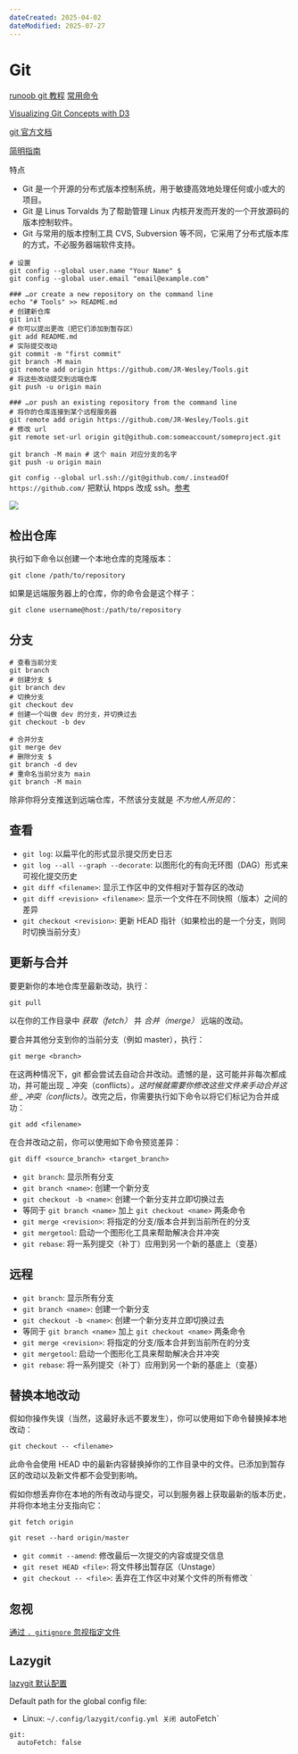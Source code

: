 ```yaml
---
dateCreated: 2025-04-02
dateModified: 2025-07-27
---
```

# Git

<a href=" https://www.runoob.com/git/git-tutorial.html">runoob git 教程</a> <a href=" https://blog.csdn.net/m0_63230155/article/details/134607239">常用命令</a>

[Visualizing Git Concepts with D3](http://onlywei.github.io/explain-git-with-d3)

<a href="https://git-scm.com/docs">git 官方文档</a>

<a href=" https://www.runoob.com/manual/git-guide/">简明指南</a>

特点

- Git 是一个开源的分布式版本控制系统，用于敏捷高效地处理任何或小或大的项目。
- Git 是 Linus Torvalds 为了帮助管理 Linux 内核开发而开发的一个开放源码的版本控制软件。
- Git 与常用的版本控制工具 CVS, Subversion 等不同，它采用了分布式版本库的方式，不必服务器端软件支持。

```shell
# 设置
git config --global user.name "Your Name" $ 
git config --global user.email "email@example.com"

### …or create a new repository on the command line
echo "# Tools" >> README.md
# 创建新仓库
git init
# 你可以提出更改（把它们添加到暂存区）
git add README.md
# 实际提交改动
git commit -m "first commit"
git branch -M main
git remote add origin https://github.com/JR-Wesley/Tools.git
# 将这些改动提交到远端仓库
git push -u origin main

### …or push an existing repository from the command line
# 将你的仓库连接到某个远程服务器
git remote add origin https://github.com/JR-Wesley/Tools.git
# 修改 url
git remote set-url origin git@github.com:someaccount/someproject.git

git branch -M main # 这个 main 对应分支的名字
git push -u origin main
```

`git config --global url.ssh://git@github.com/.insteadOf https://github.com/` 把默认 htpps 改成 ssh。<a href="https://stackoverflow.com/questions/11200237/how-do-i-get-git-to-default-to-ssh-and-not-https-for-new-repositories">参考</a>

![](assets/tool%20-%20git.assets/image-20250711135233407.png)

## 检出仓库

执行如下命令以创建一个本地仓库的克隆版本：

`git clone /path/to/repository`

如果是远端服务器上的仓库，你的命令会是这个样子：

`git clone username@host:/path/to/repository`

## 分支

```shell
# 查看当前分支
git branch
# 创建分支 $ 
git branch dev
# 切换分支
git checkout dev
# 创建一个叫做 dev 的分支，并切换过去
git checkout -b dev

# 合并分支
git merge dev
# 删除分支 $ 
git branch -d dev
# 重命名当前分支为 main
git branch -M main
```

除非你将分支推送到远端仓库，不然该分支就是 _不为他人所见的_：

## 查看

- `git log`: 以扁平化的形式显示提交历史日志
- `git log --all --graph --decorate`: 以图形化的有向无环图（DAG）形式来可视化提交历史
- `git diff <filename>`: 显示工作区中的文件相对于暂存区的改动
- `git diff <revision> <filename>`: 显示一个文件在不同快照（版本）之间的差异
- `git checkout <revision>`: 更新 HEAD 指针（如果检出的是一个分支，则同时切换当前分支）

## 更新与合并

要更新你的本地仓库至最新改动，执行：

`git pull`

以在你的工作目录中 _获取（fetch）_ 并 _合并（merge）_ 远端的改动。

要合并其他分支到你的当前分支（例如 master），执行：

`git merge <branch>`

在这两种情况下，git 都会尝试去自动合并改动。遗憾的是，这可能并非每次都成功，并可能出现 _ 冲突（conflicts）_。这时候就需要你修改这些文件来手动合并这些 _ 冲突（conflicts）_。改完之后，你需要执行如下命令以将它们标记为合并成功：

`git add <filename>`

在合并改动之前，你可以使用如下命令预览差异：

`git diff <source_branch> <target_branch>`

- `git branch`: 显示所有分支
- `git branch <name>`: 创建一个新分支
- `git checkout -b <name>`: 创建一个新分支并立即切换过去
- 等同于 `git branch <name>` 加上 `git checkout <name>` 两条命令
- `git merge <revision>`: 将指定的分支/版本合并到当前所在的分支
- `git mergetool`: 启动一个图形化工具来帮助解决合并冲突
- `git rebase`: 将一系列提交（补丁）应用到另一个新的基底上（变基）

## 远程
- `git branch`: 显示所有分支
- `git branch <name>`: 创建一个新分支
- `git checkout -b <name>`: 创建一个新分支并立即切换过去
- 等同于 `git branch <name>` 加上 `git checkout <name>` 两条命令
- `git merge <revision>`: 将指定的分支/版本合并到当前所在的分支
- `git mergetool`: 启动一个图形化工具来帮助解决合并冲突
- `git rebase`: 将一系列提交（补丁）应用到另一个新的基底上（变基）

## 替换本地改动

假如你操作失误（当然，这最好永远不要发生），你可以使用如下命令替换掉本地改动：

`git checkout -- <filename>`

此命令会使用 HEAD 中的最新内容替换掉你的工作目录中的文件。已添加到暂存区的改动以及新文件都不会受到影响。

假如你想丢弃你在本地的所有改动与提交，可以到服务器上获取最新的版本历史，并将你本地主分支指向它：

`git fetch origin`

`git reset --hard origin/master`

- `git commit --amend`: 修改最后一次提交的内容或提交信息
- `git reset HEAD <file>`: 将文件移出暂存区（Unstage）
- `git checkout -- <file>`: 丢弃在工作区中对某个文件的所有修改 `

## 忽视

<a href=" https://blog.csdn.net/m0_63230155/article/details/134471033">通过 `. gitignore` 忽视指定文件</a>

## Lazygit

<a href=" https://github.com/jesseduffield/lazygit/blob/master/docs/Config.md">lazygit 默认配置</a>

Default path for the global config file:

- Linux: `~/.config/lazygit/config.yml
关闭 `autoFetch`

```shell
git:
  autoFetch: false
```
